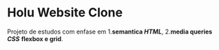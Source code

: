 # Holu Website Clone

Projeto de estudos com enfase em 
1.__semantica *HTML*__, 2.__media queries__ **_CSS_** __flexbox e grid__.